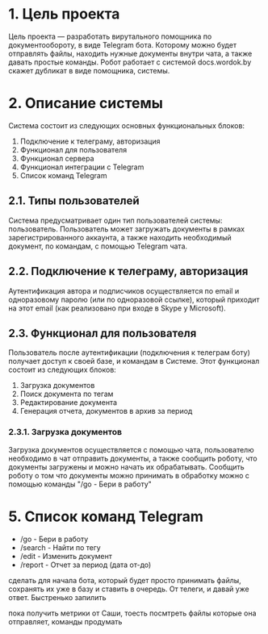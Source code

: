 # 1. Цель проекта

Цель проекта — разработать вирутального помощника по документообороту, 
в виде Telegram бота. Которому можно будет отправлять файлы, находить 
нужные документы внутри чата, а также давать простые команды. Робот работает
с системой docs.wordok.by скажет дубликат в виде помощника, системы.


# 2. Описание системы

Система состоит из следующих основных функциональных блоков:

1. Подключение к телеграму, авторизация
2. Функционал для пользователя
3. Функционал сервера
4. Функционал интеграции с Telegram
5. Список команд Telegram


## 2.1. Типы пользователей

Система предусматривает один тип пользователей системы: пользователь.
Пользователь может загружать документы в рамках зарегистрированного аккаунта,
а также находить необходимый документ, по командам, с помощью Telegram чата.


## 2.2. Подключение к телеграму, авторизация

Аутентификация автора и подписчиков осуществляется по email и одноразовому
паролю (или по одноразовой ссылке), который приходит на этот email (как
реализовано при входе в Skype у Microsoft).


## 2.3. Функционал для пользователя

Пользователь после аутентификации (подключения к телеграм боту) получает доступ к 
своей базе, и командам в Системе. Этот функционал состоит из
следующих блоков:

1. Загрузка документов
2. Поиск документа по тегам
3. Редактирование документа
4. Генерация отчета, документов в архив за период


### 2.3.1. Загрузка документов

Загрузка документов осуществляется с помощью чата, пользователю необходимо в чат отправить документы,
а также сообщить роботу, что документы загружены и можно начать их обрабатывать.
Сообщить роботу о том что документы можно принимать в обработку можно с помощью команды "/go - Бери в работу"


# 5. Список команд Telegram

 - /go - Бери в работу
 - /search - Найти по тегу
 - /edit - Изменить документ
 - /report - Отчет за период (дата от-до)


сделать для начала бота, который будет просто принимать файлы, сохранять их уже в базу и ставить в очередь. От телеги,  и давай уже ответ.
Быстренько запилить

пока получить метрики от Саши, тоесть посмтреть файлы которые она отправляет, команды продумать
